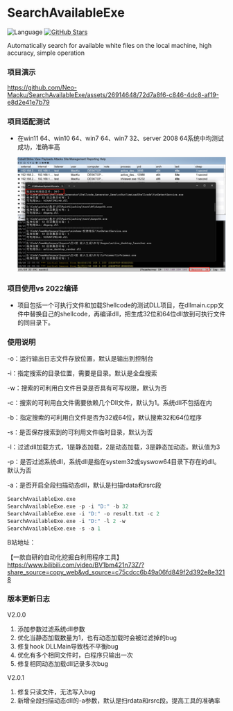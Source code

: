 # SearchAvailableExe
![Language](https://img.shields.io/badge/language-c++-blue.svg) [![GitHub Stars](https://img.shields.io/github/stars/Neo-Maoku/SearchAvailableExe.svg)](https://github.com/Neo-Maoku/SearchAvailableExe/stargazers)

Automatically search for available white files on the local machine, high accuracy, simple operation

### 项目演示
https://github.com/Neo-Maoku/SearchAvailableExe/assets/26914648/72d7a8f6-c846-4dc8-af19-e8d2e41e7b79

### 项目适配测试

- 在win11 64、win10 64、win7 64、win7 32、server 2008 64系统中均测试成功，准确率高

  ![screenshots](./res/cs.png)


### 项目使用vs 2022编译

- 项目包括一个可执行文件和加载Shellcode的测试DLL项目，在dllmain.cpp文件中替换自己的shellcode，再编译dll，把生成32位和64位dll放到可执行文件的同目录下。

### 使用说明

-o：运行输出日志文件存放位置，默认是输出到控制台

-i：指定搜索的目录位置，需要是目录。默认是全盘搜索

-w：搜索的可利用白文件目录是否具有可写权限，默认为否

-c：搜索的可利用白文件需要依赖几个Dll文件，默认为1。系统dll不包括在内

-b：指定搜索的可利用白文件是否为32或64位，默认搜索32和64位程序

-s：是否保存搜索到的可利用文件临时目录，默认为否

-l：过滤dll加载方式，1是静态加载，2是动态加载，3是静态加动态。默认值为3

-p：是否过滤系统dll，系统dll是指在system32或syswow64目录下存在的dll。默认为否

-a：是否开启全段扫描动态dll，默认是扫描rdata和rsrc段

```c
SearchAvailableExe.exe
SearchAvailableExe.exe -p -i "D:" -b 32
SearchAvailableExe.exe -i "D:" -o result.txt -c 2
SearchAvailableExe.exe -i "D:" -l 2 -w
SearchAvailableExe.exe -s -a 1
```

B站地址：

【一款自研的自动化挖掘白利用程序工具】 https://www.bilibili.com/video/BV1bm421n73Z/?share_source=copy_web&vd_source=c75cdcc6b49a06fd849f2d392e8e3218

### 版本更新日志

V2.0.0

1. 添加参数过滤系统dll参数
2. 优化当静态加载数量为1，也有动态加载时会被过滤掉的bug
3. 修复hook DLLMain导致栈不平衡bug
4. 优化有多个相同文件时，白程序只输出一次
5. 修复相同动态加载dll记录多次bug

V2.0.1

1. 修复只读文件，无法写入bug
2. 新增全段扫描动态dll的-a参数，默认是扫rdata和rsrc段。提高工具的准确率
